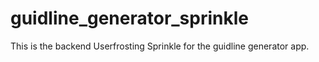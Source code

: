 # guidline_generator_sprinkle
This is the backend Userfrosting Sprinkle for the guidline generator app.
